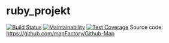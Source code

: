 # ruby_projekt
[![Build Status](https://travis-ci.org/thebestofal/ruby_projekt.svg?branch=master)](https://travis-ci.org/thebestofal/ruby_projekt)
[![Maintainability](https://api.codeclimate.com/v1/badges/6670df750d09ed74454b/maintainability)](https://codeclimate.com/github/thebestofal/ruby_projekt/maintainability)
[![Test Coverage](https://api.codeclimate.com/v1/badges/6670df750d09ed74454b/test_coverage)](https://codeclimate.com/github/thebestofal/ruby_projekt/test_coverage)
Source code: https://github.com/mapFactory/Github-Map